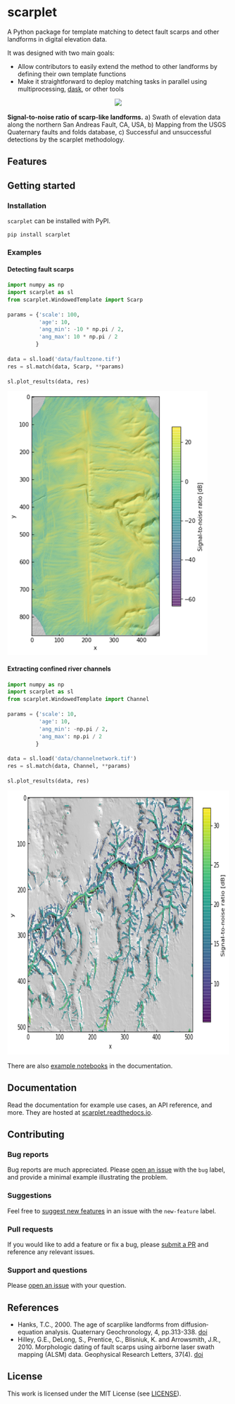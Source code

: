 # scarplet

A Python package for template matching to detect fault scarps and other
landforms in digital elevation data.

It was designed with two main goals:

* Allow contributors to easily extend the method to other landforms by defining their own template functions
* Make it straightforward to deploy matching tasks in parallel using multiprocessing, [dask](https://dask.readthedocs.io), or other tools

<p align='center'><img src=https://github.com/rmsare/scarplet/raw/master/data/northcoast.png width="640px"></p>

**Signal-to-noise ratio of scarp-like landforms.** a) Swath of elevation data along the northern San Andreas Fault, CA, USA, b) Mapping from the USGS Quaternary faults and folds database, c) Successful and unsuccessful detections by the scarplet methodology.

## Features

## Getting started

### Installation

`scarplet` can be installed with PyPI.

```
pip install scarplet
```

### Examples

#### Detecting fault scarps

```python
import numpy as np
import scarplet as sl
from scarplet.WindowedTemplate import Scarp

params = {'scale': 100,
          'age': 10,
          'ang_min': -10 * np.pi / 2,
          'ang_max': 10 * np.pi / 2
         }

data = sl.load('data/faultzone.tif')
res = sl.match(data, Scarp, **params)

sl.plot_results(data, res)
```

<img src="docs/img/carrizo_example.png" alt="Fault scarp results" height="600">

#### Extracting confined river channels

```python
import numpy as np
import scarplet as sl
from scarplet.WindowedTemplate import Channel 

params = {'scale': 10,
          'age': 10,
          'ang_min': -np.pi / 2,
          'ang_max': np.pi / 2
         }

data = sl.load('data/channelnetwork.tif')
res = sl.match(data, Channel, **params)

sl.plot_results(data, res)
```

<img src="docs/img/rivers_example.png" alt="Channel results" height="600">

There are also [example notebooks]() in the documentation.

## Documentation

Read the documentation for example use cases, an API reference, and more. They
are hosted at [scarplet.readthedocs.io](https://scarplet.readthedocs.io).

## Contributing

### Bug reports

Bug reports are much appreciated. Please [open an issue](https://github.com/rmsare/scarplet/issues/new) with the `bug` label,
and provide a minimal example illustrating the problem.

### Suggestions

Feel free to [suggest new features](https://github.com/rmsare/scarplet/issues/new) in an issue with the `new-feature` label.

### Pull requests

If you would like to add a feature or fix a bug, please [submit a PR](https://github.com/rmsare/scarplet/compare)
and reference any relevant issues.

### Support and questions

Please [open an issue](https://github.com/rmsare/scarplet/issues/new) with your question.

## References
- Hanks, T.C., 2000. The age of scarplike landforms from diffusion‐equation analysis. Quaternary Geochronology, 4, pp.313-338. [doi](https://doi.org/10.1029/RF004p0313)
- Hilley, G.E., DeLong, S., Prentice, C., Blisniuk, K. and Arrowsmith, J.R., 2010. Morphologic dating of fault scarps using airborne laser swath mapping (ALSM) data. Geophysical Research Letters, 37(4). [doi](https://doi.org/10.1029/2009GL042044)

## License
This work is licensed under the MIT License (see [LICENSE](LICENSE)).
